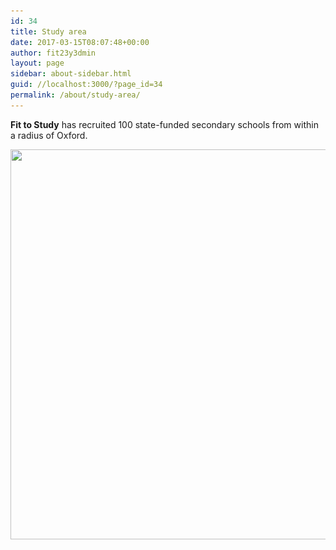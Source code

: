 ```yaml
---
id: 34
title: Study area
date: 2017-03-15T08:07:48+00:00
author: fit23y3dmin
layout: page
sidebar: about-sidebar.html
guid: //localhost:3000/?page_id=34
permalink: /about/study-area/
---
```

**Fit to Study** has recruited 100 state-funded secondary schools from within a radius of Oxford.

[<img class="alignnone wp-image-829 size-full" src="/wp-content/uploads/2017/05/FtS-school-map_9-5-2017.jpg?resize=692%2C624&#038;ssl=1" alt="" width="692" height="624" srcset="/wp-content/uploads/2017/05/FtS-school-map_9-5-2017.jpg?w=692&ssl=1 692w, /wp-content/uploads/2017/05/FtS-school-map_9-5-2017.jpg?resize=300%2C271&ssl=1 300w" sizes="(max-width: 692px) 100vw, 692px" data-recalc-dims="1" />](/wp-content/uploads/2017/05/FtS-school-map_9-5-2017.jpg?ssl=1)